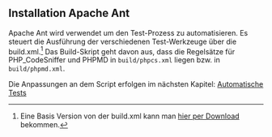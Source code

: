## Installation Apache Ant

Apache Ant wird verwendet um den Test-Prozess zu automatisieren. Es steuert die Ausführung der verschiedenen Test-Werkzeuge über die build.xml.[^1] Das Build-Skript geht davon aus, dass die Regelsätze für PHP_CodeSniffer und PHPMD in ```build/phpcs.xml``` liegen bzw. in ```build/phpmd.xml```.

Die Anpassungen an dem Script erfolgen im nächsten Kapitel: [Automatische Tests](../06-automatische-tests/README.md)

[^1]: Eine Basis Version von der build.xml kann man [hier per Download](http://jenkins-php.org/download/build.xml "Download build.xml") bekommen.


